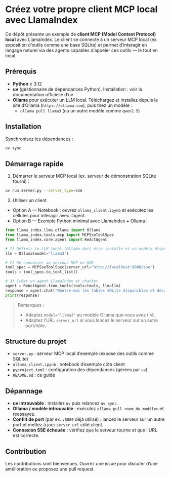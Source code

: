 # Créez votre propre client MCP local avec LlamaIndex

Ce dépôt présente un exemple de **client MCP (Model Context Protocol) local** avec LlamaIndex. Le client se connecte à un serveur MCP local (ex. exposition d’outils comme une base SQLite) et permet d’interagir en langage naturel via des agents capables d’appeler ces outils — le tout en local.

## Prérequis

- **Python** ≥ 3.12
- **uv** (gestionnaire de dépendances Python). Installation : voir la documentation officielle d’uv
- **Ollama** pour exécuter un LLM local. Téléchargez et installez depuis le site d’Ollama (`https://ollama.com`), puis tirez un modèle :
  - `ollama pull llama3` (ou un autre modèle comme `qwen2.5`)

## Installation

Synchronisez les dépendances :

```sh
uv sync
```

## Démarrage rapide

1) Démarrer le serveur MCP local (ex. serveur de démonstration SQLite fourni) :

```sh
uv run server.py --server_type=sse
```

2) Utiliser un client

- Option A — Notebook : ouvrez `ollama_client.ipynb` et exécutez les cellules pour interagir avec l’agent.
- Option B — Exemple Python minimal avec LlamaIndex + Ollama :

```python
from llama_index.llms.ollama import Ollama
from llama_index.tools.mcp import MCPSseToolSpec
from llama_index.core.agent import ReActAgent

# 1) Définir le LLM local (Ollama doit être installé et un modèle disponible)
llm = Ollama(model="llama3")

# 2) Se connecter au serveur MCP en SSE
tool_spec = MCPSseToolSpec(server_url="http://localhost:8000/sse")
tools = tool_spec.to_tool_list()

# 3) Créer un agent LlamaIndex et chatter
agent = ReActAgent.from_tools(tools=tools, llm=llm)
response = agent.chat("Montre-moi les tables SQLite disponibles et décris les colonnes.")
print(response)
```

> Remarques :
> - Adaptez `model="llama3"` au modèle Ollama que vous avez tiré.
> - Adaptez l’URL `server_url` si vous lancez le serveur sur un autre port/hôte.

## Structure du projet

- `server.py` : serveur MCP local d’exemple (expose des outils comme SQLite)
- `ollama_client.ipynb` : notebook d’exemple côté client
- `pyproject.toml` : configuration des dépendances (gérées par `uv`)
- `README.md` : ce guide

## Dépannage

- **uv introuvable** : installez `uv` puis relancez `uv sync`.
- **Ollama / modèle introuvable** : exécutez `ollama pull <nom_du_modèle>` et réessayez.
- **Conflit de port** (par ex. `:8000` déjà utilisé) : lancez le serveur sur un autre port et mettez à jour `server_url` côté client.
- **Connexion SSE échouée** : vérifiez que le serveur tourne et que l’URL est correcte.

## Contribution

Les contributions sont bienvenues. Ouvrez une issue pour discuter d’une amélioration ou proposez une pull request.


